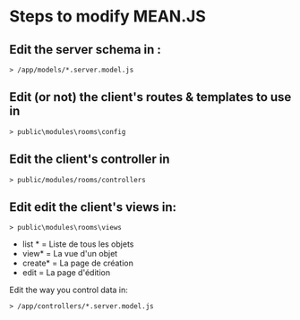 Steps to modify MEAN.JS
=======================

Edit the server schema in : 
--------------------------

    > /app/models/*.server.model.js

Edit (or not) the client's routes & templates to use in 
---------------------------------------------------------

    > public\modules\rooms\config

Edit the client's controller in
-----------------------------

    > public/modules/rooms/controllers

Edit edit the client's views in:
--------------------------------------

    > public\modules\rooms\views

- list * = Liste de tous les objets
- view* = La vue d'un objet
- create* = La page de création
- edit = La page d'édition

Edit the way you control data in:

    > /app/controllers/*.server.model.js